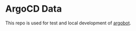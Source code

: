 # ArgoCD Data

This repo is used for test and local development of [argobot](https://github.com/corymurphy/argobot).
